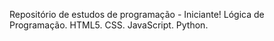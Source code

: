 Repositório de estudos de programação - Iniciante!
Lógica de Programação.
HTML5.
CSS.
JavaScript.
Python.